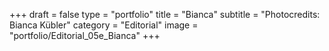 +++
draft = false
type = "portfolio"
title = "Bianca"
subtitle = "Photocredits: Bianca Kübler"
category = "Editorial"
image = "portfolio/Editorial_05e_Bianca"
+++